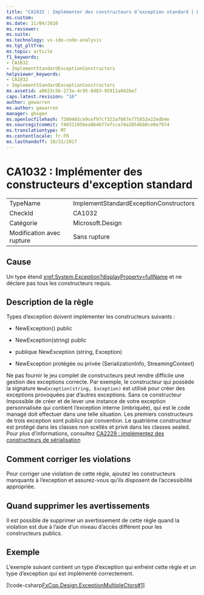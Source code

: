 ```yaml
---
title: "CA1032 : Implémenter des constructeurs d’exception standard | Documents Microsoft"
ms.custom: 
ms.date: 11/04/2016
ms.reviewer: 
ms.suite: 
ms.technology: vs-ide-code-analysis
ms.tgt_pltfrm: 
ms.topic: article
f1_keywords:
- CA1032
- ImplementStandardExceptionConstructors
helpviewer_keywords:
- CA1032
- ImplementStandardExceptionConstructors
ms.assetid: a8623c56-273a-4c95-8d83-95911a042be7
caps.latest.revision: "16"
author: gewarren
ms.author: gewarren
manager: ghogen
ms.openlocfilehash: 7300465ce9cef97cf322a7667e775852e22edb4e
ms.sourcegitcommit: f40311056ea0b4677efcca74a285dbb0ce0e7974
ms.translationtype: MT
ms.contentlocale: fr-FR
ms.lasthandoff: 10/31/2017
---
```

# <a name="ca1032-implement-standard-exception-constructors"></a>CA1032 : Implémenter des constructeurs d'exception standard
|||  
|-|-|  
|TypeName|ImplementStandardExceptionConstructors|  
|CheckId|CA1032|  
|Catégorie|Microsoft.Design|  
|Modification avec rupture|Sans rupture|  
  
## <a name="cause"></a>Cause  
 Un type étend <xref:System.Exception?displayProperty=fullName> et ne déclare pas tous les constructeurs requis.  
  
## <a name="rule-description"></a>Description de la règle  
 Types d’exception doivent implémenter les constructeurs suivants :  
  
-   NewException() public  
  
-   NewException(string) public  
  
-   publique NewException (string, Exception)  
  
-   NewException protégée ou privée (SerializationInfo, StreamingContext)  
  
 Ne pas fournir le jeu complet de constructeurs peut rendre difficile une gestion des exceptions correcte. Par exemple, le constructeur qui possède la signature `NewException(string, Exception)` est utilisé pour créer des exceptions provoquées par d’autres exceptions. Sans ce constructeur Impossible de créer et de lever une instance de votre exception personnalisée qui contient l’exception interne (imbriquée), qui est le code managé doit effectuer dans une telle situation. Les premiers constructeurs de trois exception sont publics par convention. Le quatrième constructeur est protégé dans les classes non scellés et privé dans les classes sealed. Pour plus d’informations, consultez [CA2229 : implémentez des constructeurs de sérialisation](../code-quality/ca2229-implement-serialization-constructors.md)  
  
## <a name="how-to-fix-violations"></a>Comment corriger les violations  
 Pour corriger une violation de cette règle, ajoutez les constructeurs manquants à l’exception et assurez-vous qu’ils disposent de l’accessibilité appropriée.  
  
## <a name="when-to-suppress-warnings"></a>Quand supprimer les avertissements  
 Il est possible de supprimer un avertissement de cette règle quand la violation est due à l’aide d’un niveau d’accès différent pour les constructeurs publics.  
  
## <a name="example"></a>Exemple  
 L’exemple suivant contient un type d’exception qui enfreint cette règle et un type d’exception qui est implémenté correctement.  
  
 [!code-csharp[FxCop.Design.ExceptionMultipleCtors#1](../code-quality/codesnippet/CSharp/ca1032-implement-standard-exception-constructors_1.cs)]